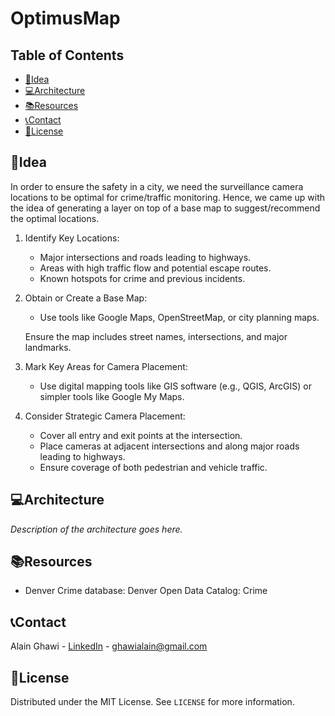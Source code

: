 # OptimusMap

## Table of Contents

- [🚀Idea](#idea)
- [💻Architecture](#architecture)
- [📚Resources](#resources)
- [📞Contact](#contact)
- [📜License](#license)

## 🚀Idea 

In order to ensure the safety in a city, we need the surveillance camera locations to be optimal for crime/traffic monitoring. 
Hence, we came up with the idea of generating a layer on top of a base map to suggest/recommend the optimal locations.

1. Identify Key Locations:
   - Major intersections and roads leading to highways.
   - Areas with high traffic flow and potential escape routes.
   - Known hotspots for crime and previous incidents.

2. Obtain or Create a Base Map:
   - Use tools like Google Maps, OpenStreetMap, or city planning maps.

   Ensure the map includes street names, intersections, and major landmarks.

3. Mark Key Areas for Camera Placement:
   - Use digital mapping tools like GIS software (e.g., QGIS, ArcGIS) or simpler tools like Google My Maps.

4. Consider Strategic Camera Placement:
   - Cover all entry and exit points at the intersection.
   - Place cameras at adjacent intersections and along major roads leading to highways.
   - Ensure coverage of both pedestrian and vehicle traffic.

## 💻Architecture

_Description of the architecture goes here._

## 📚Resources

- Denver Crime database: Denver Open Data Catalog: Crime

## 📞Contact

Alain Ghawi - [LinkedIn](https://www.linkedin.com/in/alain-ghawi/) - ghawialain@gmail.com

## 📜License

Distributed under the MIT License. See `LICENSE` for more information.

